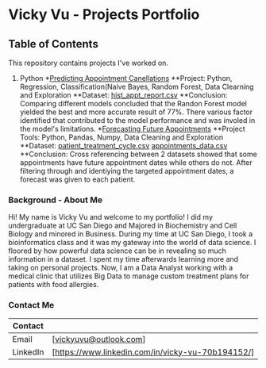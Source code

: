 # Vicky Vu - Projects Portfolio 
## Table of Contents
This repository contains projects I've worked on. 
1. Python 
  *[Predicting Appointment Canellations](https://github.com/vuvicky141/Projects/tree/main/Predicting%20Appointment%20Cancellation)
   **Project: Python, Regression, Classification(Naive Bayes, Random Forest, Data Clearning and Exploration 
   **Dataset: [hist_appt_report.csv](https://github.com/vuvicky141/Projects/blob/main/Predicting%20Appointment%20Cancellation/hist_appt_report.csv)
   **Conclusion: Comparing different models concluded that the Randon Forest model yielded the best and more accurate result of 77%. There various factor identified that  contributed to the model performance and was involed in the model's limitations. 
   *[Forecasting Future Appointments](https://github.com/vuvicky141/Projects/tree/main/Forecasting%20Future%20Appointment%20Dates)
   **Project Tools: Python, Pandas, Numpy, Data Cleaning and Exploration 
   **Dataset: [patient_treatment_cycle.csv](https://github.com/vuvicky141/Projects/blob/main/Forecasting%20Future%20Appointment%20Dates/patient_treatment_cycle.csv)
  [appointments_data.csv](https://github.com/vuvicky141/Projects/blob/main/Forecasting%20Future%20Appointment%20Dates/appointments_data.csv)
   **Conclusion: Cross referencing between 2 datasets showed that some appointments have future appointment dates while others do not. After filtering through and identiying the targeted appointment dates, a forecast was given to each patient. 



### Background - About Me
Hi! My name is Vicky Vu and welcome to my portfolio! I did my undergraduate at UC San Diego and Majored in Biochemistry and Cell Biology and minored in Business. During my time at UC San Diego, I took a bioinformatics class and it was my gateway into the world of data science. I floored by how powerful data science can be in revealing so much information in a dataset. I spent my time afterwards learning more and taking on personal projects. Now, I am a Data Analyst working with a medical clinic that utilizes Big Data to manage custom treatment plans for patients with food allergies. 

### Contact Me
| Contact  |  |
| ------------- | ------------- |
| Email | [vickyuvu@outlook.com]  |
| LinkedIn  | [https://www.linkedin.com/in/vicky-vu-70b194152/]  |
